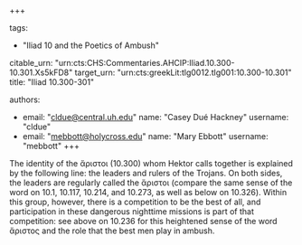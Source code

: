 +++

tags:
- "Iliad 10 and the Poetics of Ambush"

citable_urn: "urn:cts:CHS:Commentaries.AHCIP:Iliad.10.300-10.301.Xs5kFD8"
target_urn: "urn:cts:greekLit:tlg0012.tlg001:10.300-10.301"
title: "Iliad 10.300-301"

authors:
- email: "cldue@central.uh.edu"
  name: "Casey Dué Hackney"
  username: "cldue"
- email: "mebbott@holycross.edu"
  name: "Mary Ebbott"
  username: "mebbott"
+++

<p>The identity of the ἄριστοι (10.300) whom Hektor calls together is explained by the following line: the leaders and rulers of the Trojans. On both sides, the leaders are regularly called the ἄριστοι (compare the same sense of the word on 10.1, 10.117, 10.214, and 10.273, as well as below on 10.326). Within this group, however, there is a competition to be the best of all, and participation in these dangerous nighttime missions is part of that competition: see above on 10.236 for this heightened sense of the word ἄριστος and the role that the best men play in ambush. </p>
